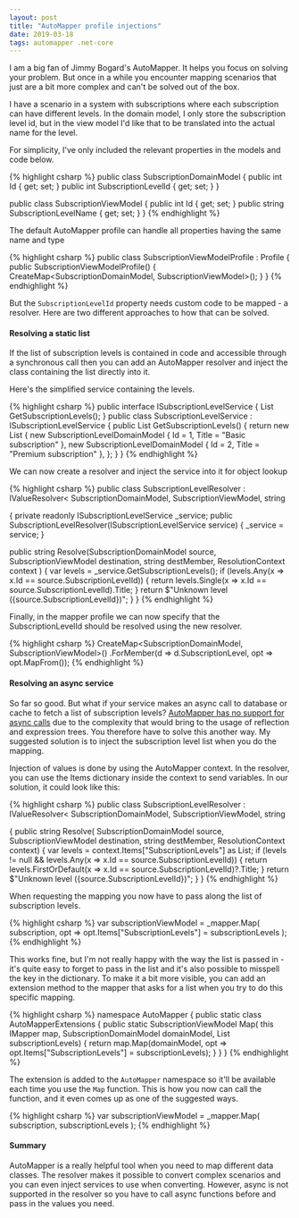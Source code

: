 ```yaml
---
layout: post
title: "AutoMapper profile injections"
date: 2019-03-18
tags: automapper .net-core
---
```


<p class="intro"><span class="dropcap">I</span> am a big fan of Jimmy Bogard's AutoMapper. It helps you focus on solving your problem. But once in a while you encounter mapping scenarios that just are a bit more complex and can't be solved out of the box.</p>

I have a scenario in a system with subscriptions where each subscription can have different levels. In the domain model, I only store the subscription level id, but in the view model I'd like that to be translated into the actual name for the level.

For simplicity, I've only included the relevant properties in the models and code below.

{% highlight csharp %}
public class SubscriptionDomainModel
{
  public int Id { get; set; }
  public int SubscriptionLevelId { get; set; }
}

public class SubscriptionViewModel
{
  public int Id { get; set; }
  public string SubscriptionLevelName { get; set; }
}
{% endhighlight %}

The default AutoMapper profile can handle all properties having the same name and type

{% highlight csharp %}
public class SubscriptionViewModelProfile : Profile
{
  public SubscriptionViewModelProfile()
  {
    CreateMap<SubscriptionDomainModel, SubscriptionViewModel>();
  }
}
{% endhighlight %}

But the `SubscriptionLevelId` property needs custom code to be mapped - a resolver. Here are two different approaches to how that can be solved.

#### Resolving a static list

If the list of subscription levels is contained in code and accessible through a synchronous call then you can add an AutoMapper resolver and inject the class containing the list directly into it.

Here's the simplified service containing the levels.

{% highlight csharp %}
public interface ISubscriptionLevelService
{
  List<SubscriptionLevelDomainModel> GetSubscriptionLevels();
}
public class SubscriptionLevelService : ISubscriptionLevelService
{
  public List<SubscriptionLevelDomainModel> GetSubscriptionLevels()
  {
    return new List<SubscriptionLevelDomainModel> {
      new SubscriptionLevelDomainModel {
        Id = 1,
        Title = "Basic subscription"
      },
      new SubscriptionLevelDomainModel {
        Id = 2,
        Title = "Premium subscription"
      },
    };
  }
}
{% endhighlight %}

We can now create a resolver and inject the service into it for object lookup

{% highlight csharp %}
public class SubscriptionLevelResolver : IValueResolver<
  SubscriptionDomainModel, 
  SubscriptionViewModel, 
  string
>
{
  private readonly ISubscriptionLevelService _service;
  public SubscriptionLevelResolver(ISubscriptionLevelService service)
  {
    _service = service;
  }

  public string Resolve(SubscriptionDomainModel source, 
      SubscriptionViewModel destination, 
      string destMember, 
      ResolutionContext context
  )
  {
    var levels = _service.GetSubscriptionLevels();
    if (levels.Any(x => x.Id == source.SubscriptionLevelId))
    {
      return levels.Single(x => x.Id == source.SubscriptionLevelId).Title;
    }
    return $"Unknown level ({source.SubscriptionLevelId})";
  }
}
{% endhighlight %}

Finally, in the mapper profile we can now specify that the SubscriptionLevelId should be resolved using the new resolver.

{% highlight csharp %}
CreateMap<SubscriptionDomainModel, SubscriptionViewModel>()
  .ForMember(d => d.SubscriptionLevel, 
           opt => opt.MapFrom<SubscriptionLevelResolver>());
{% endhighlight %}

#### Resolving an async service

So far so good. But what if your service makes an async call to database or cache to fetch a list of subscription levels? [AutoMapper has no support for async calls](https://github.com/AutoMapper/AutoMapper/issues/2615#issuecomment-385745684) due to the complexity that would bring to the usage of reflection and expression trees. You therefore have to solve this another way. My suggested solution is to inject the subscription level list when you do the mapping.

Injection of values is done by using the AutoMapper context. In the resolver, you can use the Items dictionary inside the context to send variables. In our solution, it could look like this:

{% highlight csharp %}
public class SubscriptionLevelResolver : IValueResolver<
  SubscriptionDomainModel, 
  SubscriptionViewModel, 
  string
>
{
  public string Resolve(
    SubscriptionDomainModel source, 
    SubscriptionViewModel destination, 
    string destMember, 
    ResolutionContext context)
  {
    var levels = context.Items["SubscriptionLevels"]
      as List<SubscriptionLevelDomainModel>;
    if (levels != null && levels.Any(x => 
      x.Id == source.SubscriptionLevelId))
    {
      return levels.FirstOrDefault(x => 
        x.Id == source.SubscriptionLevelId)?.Title;
    }
    return $"Unknown level ({source.SubscriptionLevelId})";
  }
}
{% endhighlight %}

When requesting the mapping you now have to pass along the list of subscription levels.

{% highlight csharp %}
var subscriptionViewModel = _mapper.Map<SubscriptionViewModel>(
  subscription, 
  opt => opt.Items["SubscriptionLevels"] = subscriptionLevels
);
{% endhighlight %}

This works fine, but I'm not really happy with the way the list is passed in - it's quite easy to forget to pass in the list and it's also possible to misspell the key in the dictionary. To make it a bit more visible, you can add an extension method to the mapper that asks for a list when you try to do this specific mapping.

{% highlight csharp %}
namespace AutoMapper
{
  public static class AutoMapperExtensions
  {
    public static SubscriptionViewModel Map<SubscriptionViewModel>(
        this IMapper map, 
        SubscriptionDomainModel domainModel, 
        List<SubscriptionLevelDomainModel> subscriptionLevels)
    {
      return map.Map<SubscriptionViewModel>(domainModel, opt => 
        opt.Items["SubscriptionLevels"] = subscriptionLevels);
    }
  }
}
{% endhighlight %}

The extension is added to the `AutoMapper` namespace so it'll be available each time you use the `Map` function. This is how you now can call the function, and it even comes up as one of the suggested ways.

{% highlight csharp %}
var subscriptionViewModel = _mapper.Map<SubscriptionViewModel>(
  subscription, 
  subscriptionLevels
);
{% endhighlight %}

#### Summary
AutoMapper is a really helpful tool when you need to map different data classes. The resolver makes it possible to convert complex scenarios and you can even inject services to use when converting. However, async is not supported in the resolver so you have to call async functions before and pass in the values you need.
